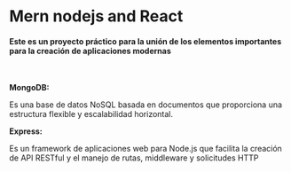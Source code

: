 # Mern nodejs and React

#### Este es un proyecto práctico para la unión de los elementos importantes para la creación de aplicaciones modernas
<br>

**MongoDB:** 

Es una base de datos NoSQL basada en documentos que proporciona una estructura flexible y escalabilidad horizontal.

**Express:**

Es un framework de aplicaciones web para Node.js que facilita la creación de API RESTful y el manejo de rutas, middleware y solicitudes HTTP